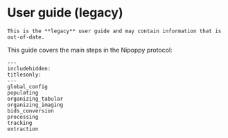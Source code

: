 # User guide (legacy)

```{attention}
This is the **legacy** user guide and may contain information that is out-of-date.
```

This guide covers the main steps in the Nipoppy protocol:

```{toctree}
---
includehidden:
titlesonly:
---
global_config
populating
organizing_tabular
organizing_imaging
bids_conversion
processing
tracking
extraction
```
